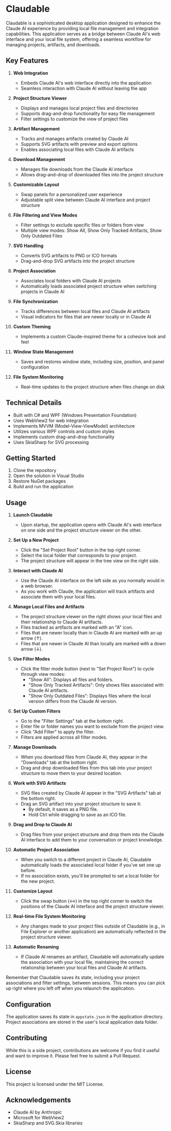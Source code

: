 # Claudable

Claudable is a sophisticated desktop application designed to enhance the Claude AI experience by providing local file management and integration capabilities. This application serves as a bridge between Claude AI's web interface and your local file system, offering a seamless workflow for managing projects, artifacts, and downloads.

## Key Features

1. **Web Integration**
   - Embeds Claude AI's web interface directly into the application
   - Seamless interaction with Claude AI without leaving the app

2. **Project Structure Viewer**
   - Displays and manages local project files and directories
   - Supports drag-and-drop functionality for easy file management
   - Filter settings to customize the view of project files

3. **Artifact Management**
   - Tracks and manages artifacts created by Claude AI
   - Supports SVG artifacts with preview and export options
   - Enables associating local files with Claude AI artifacts

4. **Download Management**
   - Manages file downloads from the Claude AI interface
   - Allows drag-and-drop of downloaded files into the project structure

5. **Customizable Layout**
   - Swap panels for a personalized user experience
   - Adjustable split view between Claude AI interface and project structure

6. **File Filtering and View Modes**
   - Filter settings to exclude specific files or folders from view
   - Multiple view modes: Show All, Show Only Tracked Artifacts, Show Only Outdated Files

7. **SVG Handling**
   - Converts SVG artifacts to PNG or ICO formats
   - Drag-and-drop SVG artifacts into the project structure

8. **Project Association**
   - Associates local folders with Claude AI projects
   - Automatically loads associated project structure when switching projects in Claude AI

9. **File Synchronization**
   - Tracks differences between local files and Claude AI artifacts
   - Visual indicators for files that are newer locally or in Claude AI

10. **Custom Theming**
    - Implements a custom Claude-inspired theme for a cohesive look and feel

11. **Window State Management**
    - Saves and restores window state, including size, position, and panel configuration

12. **File System Monitoring**
    - Real-time updates to the project structure when files change on disk

## Technical Details

- Built with C# and WPF (Windows Presentation Foundation)
- Uses WebView2 for web integration
- Implements MVVM (Model-View-ViewModel) architecture
- Utilizes various WPF controls and custom styles
- Implements custom drag-and-drop functionality
- Uses SkiaSharp for SVG processing

## Getting Started

1. Clone the repository
2. Open the solution in Visual Studio
3. Restore NuGet packages
4. Build and run the application

## Usage

1. **Launch Claudable**
   - Upon startup, the application opens with Claude AI's web interface on one side and the project structure viewer on the other.

2. **Set Up a New Project**
   - Click the "Set Project Root" button in the top right corner.
   - Select the local folder that corresponds to your project.
   - The project structure will appear in the tree view on the right side.

3. **Interact with Claude AI**
   - Use the Claude AI interface on the left side as you normally would in a web browser.
   - As you work with Claude, the application will track artifacts and associate them with your local files.

4. **Manage Local Files and Artifacts**
   - The project structure viewer on the right shows your local files and their relationship to Claude AI artifacts.
   - Files tracked as artifacts are marked with an "A" icon.
   - Files that are newer locally than in Claude AI are marked with an up arrow (↑).
   - Files that are newer in Claude AI than locally are marked with a down arrow (↓).

5. **Use Filter Modes**
   - Click the filter mode button (next to "Set Project Root") to cycle through view modes:
     - "Show All": Displays all files and folders.
     - "Show Only Tracked Artifacts": Only shows files associated with Claude AI artifacts.
     - "Show Only Outdated Files": Displays files where the local version differs from the Claude AI version.

6. **Set Up Custom Filters**
   - Go to the "Filter Settings" tab at the bottom right.
   - Enter file or folder names you want to exclude from the project view.
   - Click "Add Filter" to apply the filter.
   - Filters are applied across all filter modes.

7. **Manage Downloads**
   - When you download files from Claude AI, they appear in the "Downloads" tab at the bottom right.
   - Drag and drop downloaded files from this tab into your project structure to move them to your desired location.

8. **Work with SVG Artifacts**
   - SVG files created by Claude AI appear in the "SVG Artifacts" tab at the bottom right.
   - Drag an SVG artifact into your project structure to save it:
     - By default, it saves as a PNG file.
     - Hold Ctrl while dragging to save as an ICO file.

9. **Drag and Drop to Claude AI**
   - Drag files from your project structure and drop them into the Claude AI interface to add them to your conversation or project knowledge.

10. **Automatic Project Association**
    - When you switch to a different project in Claude AI, Claudable automatically loads the associated local folder if you've set one up before.
    - If no association exists, you'll be prompted to set a local folder for the new project.

11. **Customize Layout**
    - Click the swap button (↔) in the top right corner to switch the positions of the Claude AI interface and the project structure viewer.

12. **Real-time File System Monitoring**
    - Any changes made to your project files outside of Claudable (e.g., in File Explorer or another application) are automatically reflected in the project structure viewer.

13. **Automatic Renaming**
    - If Claude AI renames an artifact, Claudable will automatically update the association with your local file, maintaining the correct relationship between your local files and Claude AI artifacts.

Remember that Claudable saves its state, including your project associations and filter settings, between sessions. This means you can pick up right where you left off when you relaunch the application.

## Configuration

The application saves its state in `appstate.json` in the application directory. Project associations are stored in the user's local application data folder.

## Contributing

While this is a side project, contributions are welcome if you find it useful and want to improve it. Please feel free to submit a Pull Request.

## License

This project is licensed under the MIT License.

## Acknowledgements

- Claude AI by Anthropic
- Microsoft for WebView2
- SkiaSharp and SVG.Skia libraries
